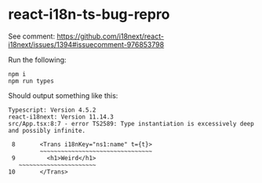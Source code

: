 # react-i18n-ts-bug-repro

See comment: https://github.com/i18next/react-i18next/issues/1394#issuecomment-976853798


Run the following:

```
npm i
npm run types
```

Should output something like this:

```
Typescript: Version 4.5.2
react-i18next: Version 11.14.3
src/App.tsx:8:7 - error TS2589: Type instantiation is excessively deep and possibly infinite.

 8       <Trans i18nKey="ns1:name" t={t}>
         ~~~~~~~~~~~~~~~~~~~~~~~~~~~~~~~~
 9         <h1>Weird</h1>
   ~~~~~~~~~~~~~~~~~~~~~~
10       </Trans>
```